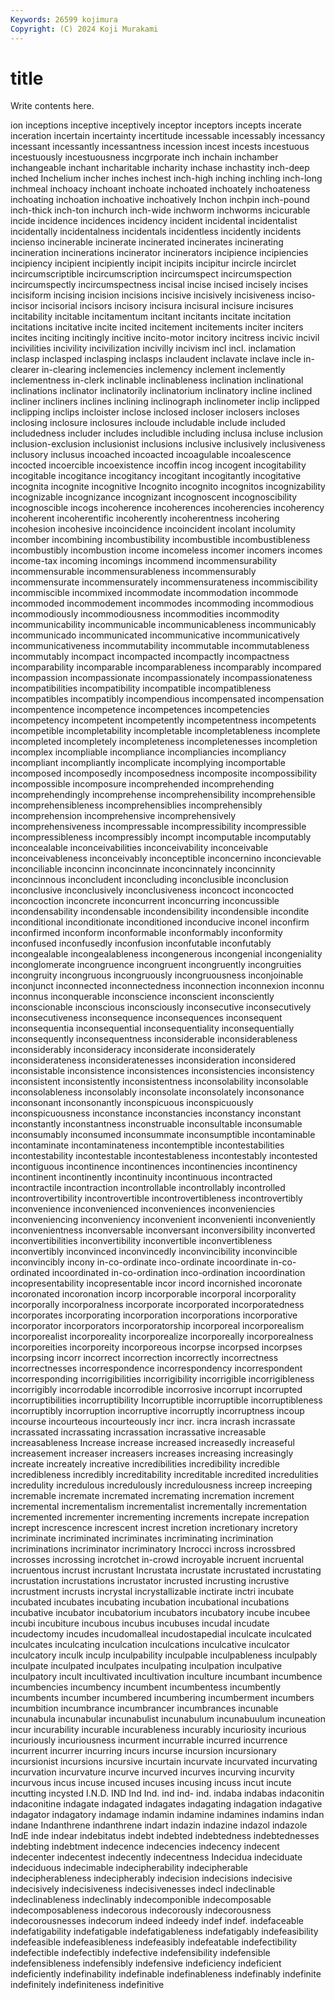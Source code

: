 ```yaml
---
Keywords: 26599 kojimura
Copyright: (C) 2024 Koji Murakami
---
```


# title

Write contents here.



ion inceptions inceptive inceptively inceptor inceptors incepts incerate inceration incertain
incertainty incertitude incessable incessably incessancy incessant incessantly incessantness incession incest
incests incestuous incestuously incestuousness incgrporate inch inchain inchamber inchangeable inchant
incharitable incharity inchase inchastity inch-deep inched Inchelium incher inches inchest
inch-high inching inchling inch-long inchmeal inchoacy inchoant inchoate inchoated inchoately
inchoateness inchoating inchoation inchoative inchoatively Inchon inchpin inch-pound inch-thick inch-ton
inchurch inch-wide inchworm inchworms incicurable incide incidence incidences incidency incident
incidental incidentalist incidentally incidentalness incidentals incidentless incidently incidents incienso incinerable
incinerate incinerated incinerates incinerating incineration incinerations incinerator incinerators incipience incipiencies
incipiency incipient incipiently incipit incipits incipitur incircle incirclet incircumscriptible incircumscription
incircumspect incircumspection incircumspectly incircumspectness incisal incise incised incisely incises incisiform
incising incision incisions incisive incisively incisiveness inciso- incisor incisorial incisors
incisory incisura incisural incisure incisures incitability incitable incitamentum incitant incitants
incitate incitation incitations incitative incite incited incitement incitements inciter inciters
incites inciting incitingly incitive incito-motor incitory incitress incivic incivil incivilities
incivility incivilization incivilly incivism incl incl. inclamation inclasp inclasped inclasping
inclasps inclaudent inclavate inclave incle in-clearer in-clearing inclemencies inclemency inclement
inclemently inclementness in-clerk inclinable inclinableness inclination inclinational inclinations inclinator inclinatorily
inclinatorium inclinatory incline inclined incliner incliners inclines inclining inclinograph inclinometer
inclip inclipped inclipping inclips incloister inclose inclosed incloser inclosers incloses
inclosing inclosure inclosures incloude includable include included includedness includer includes
includible including inclusa incluse inclusion inclusion-exclusion inclusionist inclusions inclusive inclusively
inclusiveness inclusory inclusus incoached incoacted incoagulable incoalescence incocted incoercible incoexistence
incoffin incog incogent incogitability incogitable incogitance incogitancy incogitant incogitantly incogitative
incognita incognite incognitive Incognito incognito incognitos incognizability incognizable incognizance incognizant
incognoscent incognoscibility incognoscible incogs incoherence incoherences incoherencies incoherency incoherent incoherentific
incoherently incoherentness incohering incohesion incohesive incoincidence incoincident incolant incolumity incomber
incombining incombustibility incombustible incombustibleness incombustibly incombustion income incomeless incomer incomers
incomes income-tax incoming incomings incommend incommensurability incommensurable incommensurableness incommensurably incommensurate
incommensurately incommensurateness incommiscibility incommiscible incommixed incommodate incommodation incommode incommoded incommodement
incommodes incommoding incommodious incommodiously incommodiousness incommodities incommodity incommunicability incommunicable incommunicableness
incommunicably incommunicado incommunicated incommunicative incommunicatively incommunicativeness incommutability incommutable incommutableness incommutably
incompact incompacted incompactly incompactness incomparability incomparable incomparableness incomparably incompared incompassion
incompassionate incompassionately incompassionateness incompatibilities incompatibility incompatible incompatibleness incompatibles incompatibly incompendious
incompensated incompensation incompentence incompetence incompetences incompetencies incompetency incompetent incompetently incompetentness
incompetents incompetible incompletability incompletable incompletableness incomplete incompleted incompletely incompleteness incompletenesses
incompletion incomplex incompliable incompliance incompliancies incompliancy incompliant incompliantly incomplicate incomplying
incomportable incomposed incomposedly incomposedness incomposite incompossibility incompossible incomposure incomprehended incomprehending
incomprehendingly incomprehense incomprehensibility incomprehensible incomprehensibleness incomprehensiblies incomprehensibly incomprehension incomprehensive incomprehensively
incomprehensiveness incompressable incompressibility incompressible incompressibleness incompressibly incompt incomputable incomputably inconcealable
inconceivabilities inconceivability inconceivable inconceivableness inconceivably inconceptible inconcernino inconcievable inconciliable inconcinn
inconcinnate inconcinnately inconcinnity inconcinnous inconcludent inconcluding inconclusible inconclusion inconclusive inconclusively
inconclusiveness inconcoct inconcocted inconcoction inconcrete inconcurrent inconcurring inconcussible incondensability incondensable
incondensibility incondensible incondite inconditional inconditionate inconditioned inconducive inconel inconfirm inconfirmed
inconform inconformable inconformably inconformity inconfused inconfusedly inconfusion inconfutable inconfutably incongealable
incongealableness incongenerous incongenial incongeniality inconglomerate incongruence incongruent incongruently incongruities incongruity
incongruous incongruously incongruousness inconjoinable inconjunct inconnected inconnectedness inconnection inconnexion inconnu
inconnus inconquerable inconscience inconscient inconsciently inconscionable inconscious inconsciously inconsecutive inconsecutively
inconsecutiveness inconsequence inconsequences inconsequent inconsequentia inconsequential inconsequentiality inconsequentially inconsequently inconsequentness
inconsiderable inconsiderableness inconsiderably inconsideracy inconsiderate inconsiderately inconsiderateness inconsideratenesses inconsideration inconsidered
inconsistable inconsistence inconsistences inconsistencies inconsistency inconsistent inconsistently inconsistentness inconsolability inconsolable
inconsolableness inconsolably inconsolate inconsolately inconsonance inconsonant inconsonantly inconspicuous inconspicuously inconspicuousness
inconstance inconstancies inconstancy inconstant inconstantly inconstantness inconstruable inconsultable inconsumable inconsumably
inconsumed inconsummate inconsumptible incontaminable incontaminate incontaminateness incontemptible incontestabilities incontestability incontestable
incontestableness incontestably incontested incontiguous incontinence incontinences incontinencies incontinency incontinent incontinently
incontinuity incontinuous incontracted incontractile incontraction incontrollable incontrollably incontrolled incontrovertibility incontrovertible
incontrovertibleness incontrovertibly inconvenience inconvenienced inconveniences inconveniencies inconveniencing inconveniency inconvenient inconvenienti
inconveniently inconvenientness inconversable inconversant inconversibility inconverted inconvertibilities inconvertibility inconvertible inconvertibleness
inconvertibly inconvinced inconvincedly inconvincibility inconvincible inconvincibly incony in-co-ordinate inco-ordinate incoordinate
in-co-ordinated incoordinated in-co-ordination inco-ordination incoordination incopresentability incopresentable incor incord incornished
incoronate incoronated incoronation incorp incorporable incorporal incorporality incorporally incorporalness incorporate
incorporated incorporatedness incorporates incorporating incorporation incorporations incorporative incorporator incorporators incorporatorship
incorporeal incorporealism incorporealist incorporeality incorporealize incorporeally incorporealness incorporeities incorporeity incorporeous
incorpse incorpsed incorpses incorpsing incorr incorrect incorrection incorrectly incorrectness incorrectnesses
incorrespondence incorrespondency incorrespondent incorresponding incorrigibilities incorrigibility incorrigible incorrigibleness incorrigibly incorrodable
incorrodible incorrosive incorrupt incorrupted incorruptibilities incorruptibility Incorruptible incorruptible incorruptibleness incorruptibly
incorruption incorruptive incorruptly incorruptness incoup incourse incourteous incourteously incr incr.
incra incrash incrassate incrassated incrassating incrassation incrassative increasable increasableness Increase
increase increased increasedly increaseful increasement increaser increasers increases increasing increasingly
increate increately increative incredibilities incredibility incredible incredibleness incredibly increditability increditable
incredited incredulities incredulity incredulous incredulously incredulousness increep increeping incremable incremate
incremated incremating incremation increment incremental incrementalism incrementalist incrementally incrementation incremented
incrementer incrementing increments increpate increpation incrept increscence increscent increst incretion
incretionary incretory incriminate incriminated incriminates incriminating incrimination incriminations incriminator incriminatory
Incrocci incross incrossbred incrosses incrossing incrotchet in-crowd incroyable incruent incruental
incruentous incrust incrustant Incrustata incrustate incrustated incrustating incrustation incrustations incrustator
incrusted incrusting incrustive incrustment incrusts incrystal incrystallizable inctirate inctri incubate
incubated incubates incubating incubation incubational incubations incubative incubator incubatorium incubators
incubatory incube incubee incubi incubiture incubous incubus incubuses incudal incudate
incudectomy incudes incudomalleal incudostapedial inculcate inculcated inculcates inculcating inculcation inculcations
inculcative inculcator inculcatory inculk inculp inculpability inculpable inculpableness inculpably inculpate
inculpated inculpates inculpating inculpation inculpative inculpatory incult incultivated incultivation inculture
incumbant incumbence incumbencies incumbency incumbent incumbentess incumbently incumbents incumber incumbered
incumbering incumberment incumbers incumbition incumbrance incumbrancer incumbrances incunable incunabula incunabular
incunabulist incunabulum incunabuulum incuneation incur incurability incurable incurableness incurably incuriosity
incurious incuriously incuriousness incurment incurrable incurred incurrence incurrent incurrer incurring
incurs incurse incursion incursionary incursionist incursions incursive incurtain incurvate incurvated
incurvating incurvation incurvature incurve incurved incurves incurving incurvity incurvous incus
incuse incused incuses incusing incuss incut incute incutting incysted I.N.D.
IND Ind Ind. ind ind- ind. indaba indabas indaconitin indaconitine
indagate indagated indagates indagating indagation indagative indagator indagatory indamage indamin
indamine indamines indamins indan indane Indanthrene indanthrene indart indazin indazine
indazol indazole IndE inde indear indebitatus indebt indebted indebtedness indebtednesses
indebting indebtment indecence indecencies indecency indecent indecenter indecentest indecently indecentness
Indecidua indeciduate indeciduous indecimable indecipherability indecipherable indecipherableness indecipherably indecision indecisions
indecisive indecisively indecisiveness indecisivenesses indecl indeclinable indeclinableness indeclinably indecomponible indecomposable
indecomposableness indecorous indecorously indecorousness indecorousnesses indecorum indeed indeedy indef indef.
indefaceable indefatigability indefatigable indefatigableness indefatigably indefeasibility indefeasible indefeasibleness indefeasibly indefeatable
indefectibility indefectible indefectibly indefective indefensibility indefensible indefensibleness indefensibly indefensive indeficiency
indeficient indeficiently indefinability indefinable indefinableness indefinably indefinite indefinitely indefiniteness indefinitive
